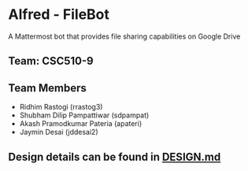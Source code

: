 # Alfred - FileBot

A Mattermost bot that provides file sharing capabilities on Google Drive

## Team: CSC510-9

## Team Members

* Ridhim Rastogi (rrastog3)
* Shubham Dilip Pampattiwar (sdpampat)
* Akash Pramodkumar Pateria (apateri)
* Jaymin Desai (jddesai2)

## Design details can be found in [DESIGN.md](https://github.ncsu.edu/csc510-fall2019/CSC510-9/blob/master/DESIGN.md)
